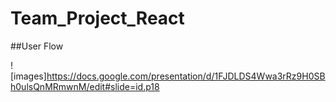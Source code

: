 # Team_Project_React

##User Flow

![images]https://docs.google.com/presentation/d/1FJDLDS4Wwa3rRz9H0SBh0ulsQnMRmwnM/edit#slide=id.p18
